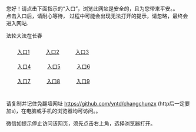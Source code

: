 您好！请点击下面指示的“入口”，浏览此网站是安全的，且为您带来平安。。 <br/>
点击入口后，请耐心等待， 过程中可能会出现无法打开的提示，请忽略，最终会进入网站. </br>

法轮大法在长春<br/>
<div style="padding:10px"><a style="margin:20px" target="_blank" href="https://dxxgye4ok3w2x.cloudfront.net/2Qpsp?dvsknq" id="ccLink1" rel="nofollow">入口1</a> <a target="_blank" style="margin:20px" href="https://d1xaednoj3zzkv.cloudfront.net/2Qpsp?jbsgkhg" id="ccLink2" rel="nofollow">入口2</a> <a style="margin:20px" target="_blank" href="https://d3a6yrqvb4uvb0.cloudfront.net/2Qpsp?bevtjsu" id="ccLink3" rel="nofollow">入口3</a></div>

<div style="padding:10px" ><a style="margin:20px" target="_blank" href="https://dxxgye4ok3w2x.cloudfront.net/2Qpsp?dvsknq" id="ccLink4" rel="nofollow">入口4</a> <a style="margin:20px" href="https://d1xaednoj3zzkv.cloudfront.net/2Qpsp?jbsgkhg" target="_blank" id="ccLink5" rel="nofollow">入口5</a> <a style="margin:20px" href="https://d3a6yrqvb4uvb0.cloudfront.net/2Qpsp?bevtjsu" target="_blank" id="ccLink6" rel="nofollow">入口6</a></div>

<div style="padding:10px"><a style="margin:20px" target="_blank" href="https://dxxgye4ok3w2x.cloudfront.net/2Qpsp?dvsknq" id="ccLink7" rel="nofollow">入口7</a> <a style="margin:20px" href="https://d1xaednoj3zzkv.cloudfront.net/2Qpsp?jbsgkhg" target="_blank" id="ccLink8" rel="nofollow">入口8</a> <a style="margin:20px" target="_blank" href="https://d3a6yrqvb4uvb0.cloudfront.net/2Qpsp?bevtjsu" id="ccLink9" rel="nofollow">入口9</a></div>

<br/>



请复制并记住免翻墙网址 https://github.com/yntd/changchunzx (http后一定要加s)，在电脑或手机的浏览器均可访问。。<br/>

微信如提示停止访问该网页，须先点击右上角，选择浏览器打开。
